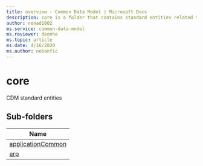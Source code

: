 ```yaml
---
title: overview - Common Data Model | Microsoft Docs
description: core is a folder that contains standard entities related to the Common Data Model.
author: nenad1002
ms.service: common-data-model
ms.reviewer: deonhe
ms.topic: article
ms.date: 4/16/2020
ms.author: nebanfic
---
```


# core

CDM standard entities  

## Sub-folders

|Name|
|---|
|[applicationCommon](applicationCommon/overview.md)|
|[erp](erp/overview.md)|



